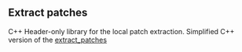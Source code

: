 ## Extract patches


C++ Header-only library for the local patch extraction.
Simplified C++ version of the [extract_patches](https://github.com/ducha-aiki/extract_patches)
